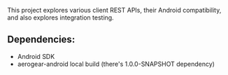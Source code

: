 This project explores various client REST APIs, their Android compatibility, and also explores integration testing.

Dependencies:
-------------

* Android SDK
* aerogear-android local build (there's 1.0.0-SNAPSHOT dependency)


